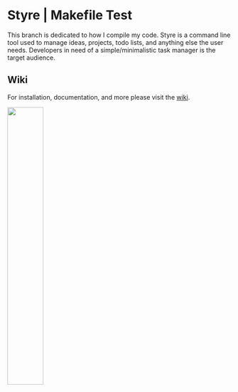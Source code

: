 # Styre | Makefile Test 
This branch is dedicated to how I compile my code.
Styre is a command line tool used to manage ideas, projects, todo lists, and anything else the user needs. Developers in need of a simple/minimalistic task manager is the target audience. 

## Wiki
For installation, documentation, and more please visit the [wiki](https://github.com/cfrankovich/styre/wiki).

<img src="https://i.imgur.com/WdUQMfQ.gif" width="40%" height="40%"></img>
